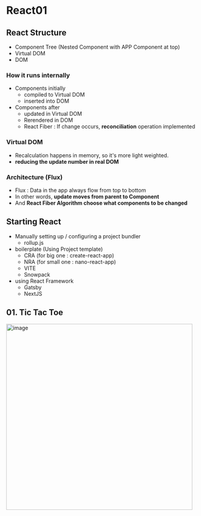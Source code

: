 # React01





## React Structure

- Component Tree (Nested Component with APP Component at top)
- Virtual DOM
- DOM

### How it runs internally

- Components initially
  - compiled to Virtual DOM
  - inserted into DOM
- Components after
  - updated in Virtual DOM
  - Rerendered in DOM
  - React Fiber : If change occurs, **reconciliation** operation implemented

### Virtual DOM

- Recalculation happens in memory, so it's more light weighted.
- **reducing the update number in real DOM**

### Architecture (Flux)

- Flux : Data in the app always flow from top to bottom
- In other words, **update moves from parent to Component**
- And **React Fiber Algorithm choose what components to be changed**





## Starting React

- Manually setting up / configuring a project bundler
  - rollup.js
- boilerplate (Using Project template)
  - CRA (for big one : create-react-app)
  - NRA (for small one : nano-react-app)
  - VITE
  - Snowpack
- using React Framework
  - Gatsby
  - NextJS





## 01. Tic Tac Toe

<img width="496" alt="image" src="https://user-images.githubusercontent.com/59442344/161982706-8a93f2ca-c172-4f42-a9df-c1e147b96990.png">

